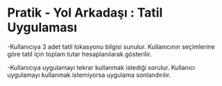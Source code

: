 # Pratik - Yol Arkadaşı : Tatil Uygulaması
-Kullanıcıya 3 adet tatil lokasyonu bilgisi sunulur. Kullanıcının seçimlerine göre tatil için toplam tutar hesaplanılarak gösterilir.

-Kullanıcıya uygulamayı tekrar kullanmak istediği sorulur. Kullanıcı uygulamayı kullanmak istemiyorsa uygulama sonlandırılır.
